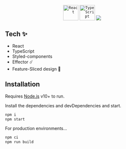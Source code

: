 <div align="center">
  <code><img height="50" src="https://user-images.githubusercontent.com/25181517/183897015-94a058a6-b86e-4e42-a37f-bf92061753e5.png" alt="React" title="React" /></code>
  <code><img height="50" src="https://user-images.githubusercontent.com/25181517/183890598-19a0ac2d-e88a-4005-a8df-1ee36782fde1.png" alt="TypeScript" title="TypeScript" /></code>
  <a href="https://skillicons.dev">
    <img src="https://skillicons.dev/icons?i=styledcomponents" />
  </a>
</div>

## Tech ✨
- React
- TypeScript
- Styled-components
- Effector ☄️
- Feature-Sliced design 🍰 


## Installation

Requires [Node.js](https://nodejs.org/) v10+ to run.

Install the dependencies and devDependencies and start.

```sh
npm i
npm start
```

For production environments...
```sh
npm ci
npm run build
```
